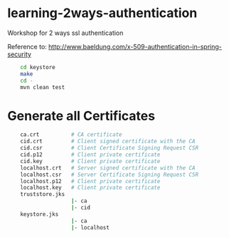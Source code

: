 # learning-2ways-authentication
Workshop for 2 ways ssl authentication

Reference to: http://www.baeldung.com/x-509-authentication-in-spring-security

```sh
    cd keystore
    make
    cd -
    mvn clean test
```

# Generate all Certificates
```sh
    ca.crt          # CA certificate
    cid.crt         # Client signed certificate with the CA
    cid.csr         # Client Certificate Signing Request CSR
    cid.p12         # Client private certificate
    cid.key         # Client private certificate
    localhost.crt   # Server signed certificate with the CA
    localhost.csr   # Server Certificate Signing Request CSR
    localhost.p12   # Client private certificate
    localhost.key   # Client private certificate
    truststore.jks
                    |- ca
                    |- cid
    keystore.jks
                    |- ca
                    |- localhost
```